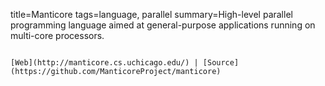 title=Manticore
tags=language, parallel
summary=High-level parallel programming language aimed at general-purpose applications running on multi-core processors.
~~~~~~

[Web](http://manticore.cs.uchicago.edu/) | [Source](https://github.com/ManticoreProject/manticore)

